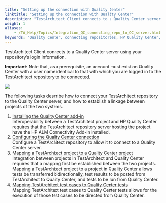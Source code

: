 ```yaml
--- 
title: "Setting up the connection with Quality Center"
linktitle: "Setting up the connection with Quality Center"
description: "TestArchitect Client connects to a Quality Center server using your repository’s login information."
weight: 1
aliases: 
    - /TA_Help/Topics/Integration_QC_connecting_repo_to_QC_server.html
keywords: "Quality Center, connecting repositories, HP Quality Center, repositories, connecting Quality Center, integration, connecting repositories"
---
```


TestArchitect Client connects to a Quality Center server using your repository’s login information.

**Important:** Note that, as a prerequisite, an account must exist on Quality Center with a user name identical to that with which you are logged in to the TestArchitect repository to be connected.

![](/images/TA_Help/Images/accountQC.png)

The following tasks describe how to connect your TestArchitect repository to the Quality Center server, and how to establish a linkage between projects of the two systems.

1.  [Installing the Quality Center add-in](/TA_Help/Topics/Integration_QC_connecting_repo_to_QC_server_step_1.5.html)  
Interoperability between a TestArchitect project and HP Quality Center requires that the TestArchitect repository server hosting the project have the HP ALM Connectivity Add-in installed.
2.  [Configuring the Quality Center connection](/TA_Help/Topics/Integration_QC_connecting_repo_to_QC_server_step_1.html)  
Configure a TestArchitect repository to allow it to connect to a Quality Center server.
3.  [Mapping a TestArchitect project to a Quality Center project](/TA_Help/Topics/Integration_QC_connecting_repo_to_QC_server_step_2.html)  
Integration between projects in TestArchitect and Quality Center requires that a mapping first be established between the two projects. Mapping a TestArchitect project to a project in Quality Center allows tests be transferred bidirectionally, test results to be posted from TestArchitect to Quality Center, and tests to be run from Quality Center.
4.  [Mapping TestArchitect test cases to Quality Center tests](/TA_Help/Topics/Integration_QC_connecting_repo_to_QC_server_step_3.html)  
Mapping TestArchitect test cases to Quality Center tests allows for the execution of those test cases to be directed from Quality Center.



